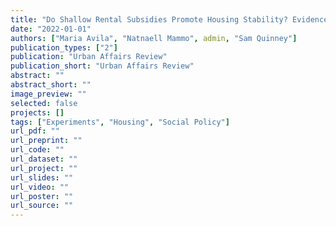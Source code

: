 ```yaml
---
title: "Do Shallow Rental Subsidies Promote Housing Stability? Evidence on Costs and Effects from DC's Shallow Flexible Rent Subsidy Program"
date: "2022-01-01"
authors: ["Maria Avila", "Natnaell Mammo", admin, "Sam Quinney"]
publication_types: ["2"]
publication: "Urban Affairs Review"
publication_short: "Urban Affairs Review"
abstract: ""
abstract_short: ""
image_preview: ""
selected: false
projects: []
tags: ["Experiments", "Housing", "Social Policy"]
url_pdf: ""
url_preprint: ""
url_code: ""
url_dataset: ""
url_project: ""
url_slides: ""
url_video: ""
url_poster: ""
url_source: ""
---
```

